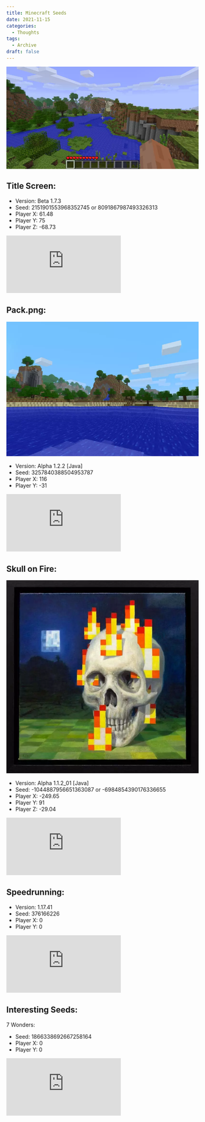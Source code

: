 ```yaml
---
title: Minecraft Seeds
date: 2021-11-15
categories:
  - Thoughts
tags:
  - Archive
draft: false
---
```


![Minecraft Title Screen](/images/27.webp)

## Title Screen:

- Version: Beta 1.7.3
- Seed: 2151901553968352745 or 8091867987493326313
- Player X: 61.48
- Player Y: 75
- Player Z: -68.73

<iframe src="https://www.youtube-nocookie.com/embed/GaRurhiK-Lk" title="YouTube video player" frameborder="0" allow="accelerometer; autoplay; clipboard-write; encrypted-media; gyroscope; picture-in-picture" allowfullscreen></iframe>

## Pack.png:

![pack.png](/images/mcPack.webp)

- Version: Alpha 1.2.2 [Java]
- Seed: 3257840388504953787
- Player X: 116
- Player Y: -31

<iframe src="https://www.youtube-nocookie.com/embed/ea6py9q46QU" title="YouTube video player" frameborder="0" allow="accelerometer; autoplay; clipboard-write; encrypted-media; gyroscope; picture-in-picture" allowfullscreen></iframe>

## Skull on Fire:

![Skull Painting](/images/mcSkull.webp)

- Version: Alpha 1.1.2_01 [Java]
- Seed: -1044887956651363087 or -6984854390176336655
- Player X: -249.65
- Player Y: 91
- Player Z: -29.04

<iframe src="https://www.youtube-nocookie.com/embed/WCEu4DmB174" title="YouTube video player" frameborder="0" allow="accelerometer; autoplay; clipboard-write; encrypted-media; gyroscope; picture-in-picture" allowfullscreen></iframe>

## Speedrunning:

- Version: 1.17.41
- Seed: 376166226
- Player X: 0
- Player Y: 0

<iframe src="https://www.youtube-nocookie.com/embed/XFsliU4YL_M" title="YouTube video player" frameborder="0" allow="accelerometer; autoplay; clipboard-write; encrypted-media; gyroscope; picture-in-picture" allowfullscreen></iframe>

## Interesting Seeds:

7 Wonders:

- Seed: 1866338692667258164
- Player X: 0
- Player Y: 0

<iframe src="https://www.youtube-nocookie.com/embed/rEVPTso-hq8" title="YouTube video player" frameborder="0" allow="accelerometer; autoplay; clipboard-write; encrypted-media; gyroscope; picture-in-picture" allowfullscreen></iframe>
